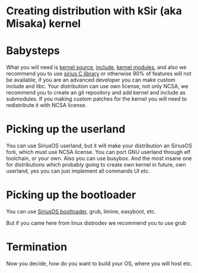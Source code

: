 # Creating distribution with kSir (aka Misaka) kernel

# Babysteps

What you will need is [kernel source](../kernel/), [include](https://github.com/Gamma-Microsystems/include), [kernel modules](../modules), and also we recommend you to use [sirius C library](https://github.com/Gamma-Microsystems/libc) or otherwise 90% of features will not be available, if you are an advanced developer you can make custom include and libc.
Your distribution can use own license, not only NCSA, we recommend you to create an git repository and add kernel and include as submodules.
If you making custom patches for the kernel you will need to redistribute it with NCSA license.

# Picking up the userland
You can use SiriusOS userland, but it will make your distribution an SiriusOS fork, which must use NCSA license.
You can port GNU userland through elf toolchain, or your own.
Also you can use busybox.
And the most insane one for distributions which probably going to create own kernel in future, own userland, yes you can just implement all commands UI etc.

# Picking up the bootloader
You can use [SiriusOS bootloader](../boot), grub, limine, easyboot, etc.

But if you came here from linux distrodev we recommend you to use grub

# Termination
Now you decide, how do you want to build your OS, where you will host etc.
